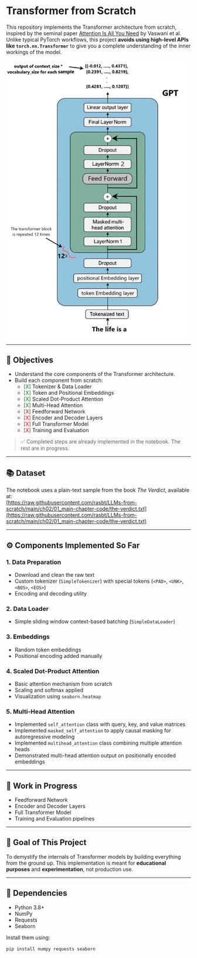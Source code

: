 # Transformer from Scratch
This repository implements the Transformer architecture from scratch, inspired by the seminal paper [Attention Is All You Need](https://arxiv.org/abs/1706.03762) by Vaswani et al. Unlike typical PyTorch workflows, this project **avoids using high-level APIs like `torch.nn.Transformer`** to give you a complete understanding of the inner workings of the model.

![GPT Block](<GPT Block.png>)

---

## 📌 Objectives

* Understand the core components of the Transformer architecture.
* Build each component from scratch:
  * <span style="color:green">[X]</span> Tokenizer & Data Loader
  * <span style="color:green">[X]</span> Token and Positional Embeddings
  * <span style="color:green">[X]</span> Scaled Dot-Product Attention
  * <span style="color:green">[X]</span> Multi-Head Attention
  * <span style="color:red">[X]</span> Feedforward Network
  * <span style="color:red">[X]</span> Encoder and Decoder Layers
  * <span style="color:red">[X]</span> Full Transformer Model
  * <span style="color:red">[X]</span> Training and Evaluation

> ✅ Completed steps are already implemented in the notebook. The rest are in progress.

---

## 📚 Dataset

The notebook uses a plain-text sample from the book *The Verdict*, available at:  
[https://raw.githubusercontent.com/rasbt/LLMs-from-scratch/main/ch02/01_main-chapter-code/the-verdict.txt](https://raw.githubusercontent.com/rasbt/LLMs-from-scratch/main/ch02/01_main-chapter-code/the-verdict.txt)

---

## ⚙️ Components Implemented So Far

### 1. Data Preparation
- Download and clean the raw text
- Custom tokenizer (`SimpleTokenizer`) with special tokens (`<PAD>`, `<UNK>`, `<BOS>`, `<EOS>`)
- Encoding and decoding utility

### 2. Data Loader
- Simple sliding window context-based batching (`SimpleDataLoader`)

### 3. Embeddings
- Random token embeddings
- Positional encoding added manually

### 4. Scaled Dot-Product Attention
- Basic attention mechanism from scratch
- Scaling and softmax applied
- Visualization using `seaborn.heatmap`

### 5. Multi-Head Attention
* Implemented `self_attention` class with query, key, and value matrices
* Implemented `masked_self_attention` to apply causal masking for autoregressive modeling
* Implemented `multihead_attention` class combining multiple attention heads
* Demonstrated multi-head attention output on positionally encoded embeddings

---

## 🚧 Work in Progress

* Feedforward Network
* Encoder and Decoder Layers
* Full Transformer Model
* Training and Evaluation pipelines

---

## 🧠 Goal of This Project

To demystify the internals of Transformer models by building everything from the ground up. This implementation is meant for **educational purposes** and **experimentation**, not production use.

---

## 🔧 Dependencies

- Python 3.8+
- NumPy
- Requests
- Seaborn

Install them using:

```bash
pip install numpy requests seaborn
```
